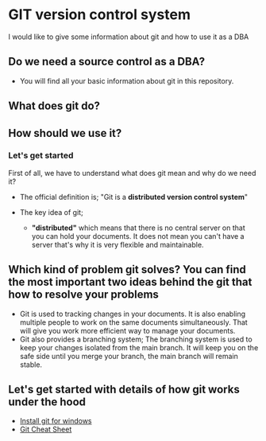 # GIT version control system

I would like to give some information about git and how to use it as a DBA

## Do we need a source control as a DBA?

- You will find all your basic information about git in this repository.
  
## What does git do?

## How should we use it?

### Let's get started

First of all, we have to understand what does git mean and why do we need it?

- The official definition is; "Git is a **distributed version control system**"
  
- The key idea of git;
  - **"distributed"** which means that there is no central server on that you can hold your documents. It does not mean you can't have a server that's why it is very flexible and maintainable.

## Which kind of problem git solves? You can find the most important two ideas behind the git that how to resolve your problems

- Git is used to tracking changes in your documents. It is also enabling multiple people to work on the same documents simultaneously. That will give you work more efficient way to manage your documents.
- Git also provides a branching system; The branching system is used to keep your changes isolated from the main branch. It will keep you on the safe side until you merge your branch, the main branch will remain stable.

## Let's get started with details of how git works under the hood

- [Install git for windows]([https://](https://git-scm.com/book/en/v2/Getting-Started-Installing-Git))
- [Git Cheat Sheet](https://)